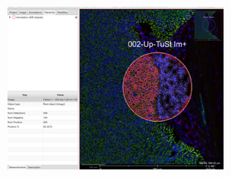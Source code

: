 <p align="center">
  <img width="500"  src="https://github.com/wanglab1/ROICellTrack/blob/main/misc/Qupath_example1.jpg">
</p>
